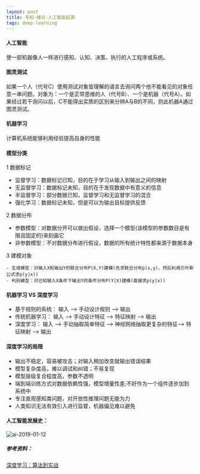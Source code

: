 ```yaml
---
layout: post
title: 专知-绪论-人工智能起源
tags: deep-learning
---
```


#### 人工智能
使一部机器像人一样进行感知、认知、决策、执行的人工程序或系统。


#### 图灵测试
如果一个人（代号C）使用测试对象皆理解的语言去询问两个他不能看见的对象任意一串问题。对象为：一个是正常思维的人（代号B）、一个是机器（代号A）。如果经过若干询问以后，C不能得出实质的区别来分辨A与B的不同，则此机器A通过图灵测试。

#### 机器学习
计算机系统能够利用经验提高自身的性能

#### 模型分类
1 数据标记
- 监督学习：数据标记已知，目的在于学习从输入到输出之间的映射
- 无监督学习：数据标记未知，目的在于发现数据中有意义的信息
- 半监督学习：部分数据已知，监督学习和无监督学习的混合
- 强化学习：数据标记未知，但是可以为输出目标提供反馈

2 数据分布
- 参数模型：对数据分开可以做出假设，选择一个模型(该模型的参数数目是有限且固定的)来刻画它
- 非参数模型：不对数据分布进行假设，数据的所有统计特性都来源于数据本身

3 建模对象

```
- 生成模型：对输入X和输出Y的联合分布P(X,Y)建模(先求联合分布p(x,y)，然后利用贝叶斯公式求p(y|x))
- 判别模型：对已知输入X条件下输出Y的条件分布P(Y|X)建模(直接求p(y|x))
```

#### 机器学习 VS 深度学习
- 基于规则的系统： 输入 --> 手动设计规则 --> 输出
- 传统机器学习： 输入 --> 手动设计特征 --> 特征映射 --> 输出
- 深度学习： 输入 --> 手动抽取简单特征 --> 神经网络抽取更复杂的特征--> 特征映射 --> 输出

#### 深度学习的局限
- 输出不稳定，容易被攻击；对输入稍加改变就输出错误结果
- 模型复杂度高，难以调试和纠错；不易复现
- 模型层级复合程度高，参数不透明
- 端到端训练方式对数据依赖性强，模型增量性差;不好作为一个组件逐步加到系统中
- 专注直观感知类问题，对开放性推理问题无能为力
- 人类知识无法有效引入进行监督，机器偏见难以避免

#### 人工智能发展史：

![ai-2019-01-12](https://note.youdao.com/yws/res/15177/595AB57BF38B4B0F863E3B73B5A7FFA7)

##### 参考资料：
[深度学习：算法到实战](https://study.163.com/course/courseMain.htm?courseId=1006498024)

